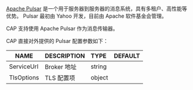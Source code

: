 [Apache Pulsar](https://pulsar.apache.org/) 是一个用于服务器到服务器的消息系统，具有多租户、高性能等优势。 Pulsar 最初由 Yahoo 开发，目前由 Apache 软件基金会管理。

CAP 支持使用 Apache Pulsar 作为消息传输器。

CAP 直接对外提供的 Pulsar 配置参数如下：

| NAME       | DESCRIPTION | TYPE   | DEFAULT |
| ---------- | ----------- | :----- | ------- |
| ServiceUrl | Broker 地址 | string |         |
| TlsOptions | TLS 配置项  | object |         |